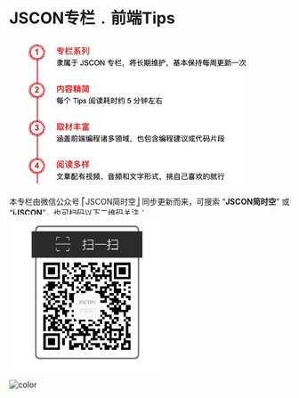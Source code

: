 
# JSCON专栏﹒前端Tips

<div id='qr-code'>
    <img style="width: 400px; position: relative; left: 30px; margin-top: 10px" src="./images/column-explain.png" alt="特色">
<div>

本专栏由微信公众号 ⎡JSCON简时空⎦ 同步更新而来，可搜索 “**JSCON简时空**” 或 “**iJSCON**”，也可扫码以下二维码关注：

<div id='qr-code'>
    <img style="width: 280px; margin-top: -20px;" src="./images/blogqrcode2.jpg" alt="二维码">
<div>


<!-- 背景色 -->

![color](#fff)